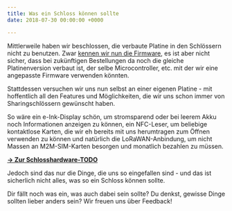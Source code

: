 ```yaml
---
title: Was ein Schloss können sollte
date: 2018-07-30 00:00:00 +0000

---
```

Mittlerweile haben wir beschlossen, die verbaute Platine in den Schlössern nicht zu benutzen. Zwar [kennen wir nun die Firmware](../schloss-am-handgelenk/), es ist aber nicht sicher, dass bei zukünftigen Bestellungen da noch die gleiche Platinenversion verbaut ist, der selbe Microcontroller, etc. mit der wir eine angepasste Firmware verwenden könnten.

Stattdessen versuchen wir uns nun selbst an einer eigenen Platine - mit hoffentlich all den Features und Möglichkeiten, die wir uns schon immer von Sharingschlössern gewünscht haben.

So wäre ein e-Ink-Display schön, um stromsparend oder bei leerem Akku noch Informationen anzeigen zu können, ein NFC-Leser, um beliebige kontaktlose Karten, die wir eh bereits mit uns herumtragen zum Öffnen verwenden zu können und natürlich die LoRaWAN-Anbindung, um nicht Massen an M2M-SIM-Karten besorgen und monatlich bezahlen zu müssen.

**[&rarr; Zur Schlosshardware-TODO](../todo/)**

Jedoch sind das nur die Dinge, die uns so eingefallen sind - und das ist sicherlich nicht alles, was so ein Schloss können sollte.

Dir fällt noch was ein, was auch dabei sein sollte? Du denkst, gewisse Dinge sollten lieber anders sein? Wir freuen uns über Feedback!
